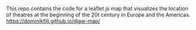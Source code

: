 This repo contains the code for a leaflet.js map that visualizes the location of theatres at the beginning of the 20t century in Europe and the Americas.
https://dominikfill.github.io/djaw-map/
